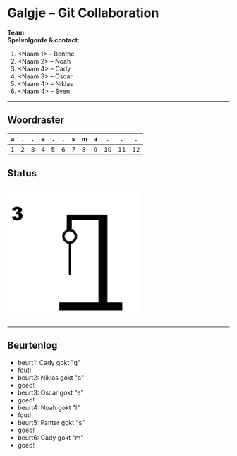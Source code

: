 # Galgje – Git Collaboration

**Team:** <ducks>  
**Spelvolgorde & contact:**
1. <Naam 1> – Benthe
2. <Naam 2> – Noah
3. <Naam 4> – Cady
3. <Naam 3> – Oscar
4. <Naam 4> – Niklas
5. <Naam 4> – Sven

---

## Woordraster
<!-- Pas het aantal kolommen aan aan de woordlengte -->
| a | . | . | e | . | . | s | m | a | . | . | . |
| - | - | - | - | - | - | - | - | - | - | - | - |
| 1 | 2 | 3 | 4 | 5 | 6 | 7 | 8 | 9 | 10 | 11 | 12 |

## Status
![status](images/3.png)

---

## Beurtenlog
- beurt1: Cady gokt "g"
- fout!
- beurt2: Niklas gokt "a"
- goed!
- beurt3: Oscar gokt "e"
- goed!
- beurt4: Noah gokt "l"
- fout!
- beurt5: Panter gokt "s"
- goed!
- beurt6: Cady gokt "m"
- goed!